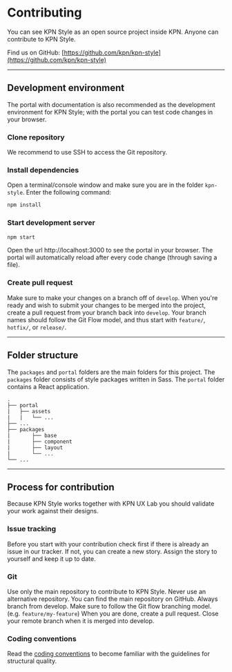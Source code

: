 # Contributing
You can see KPN Style as an open source project inside KPN. Anyone can contribute to KPN Style.

Find us on GitHub: [https://github.com/kpn/kpn-style](https://github.com/kpn/kpn-style)

---

## Development environment
The portal with documentation is also recommended as the development environment for KPN Style; with the portal you can test code changes in your browser.

### Clone repository
We recommend to use SSH to access the Git repository.

### Install dependencies
Open a terminal/console window and make sure you are in the folder `kpn-style`. Enter the following command:

```bash
npm install
```

### Start development server
```bash
npm start
```

Open the url http://localhost:3000 to see the portal in your browser. The portal will automatically reload after every code change (through saving a file).

### Create pull request
Make sure to make your changes on a branch off of `develop`. When you're ready and wish to submit your changes to be merged into the project, create a pull request from your branch back into `develop`. Your branch names should follow the Git Flow model, and thus start with `feature/`, `hotfix/`, or `release/`.

---

## Folder structure
The `packages` and `portal` folders are the main folders for this project. The `packages` folder consists of style packages written in Sass. The `portal` folder contains a React application.

    .
    ├── portal
    |   ├── assets
    |   |   └── ... 
    ├── ...
    ├── packages
    |       ├── base
    |       ├── component
    |       ├── layout
    |       └── ...    
    └── ...

---

## Process for contribution
Because KPN Style works together with KPN UX Lab you should validate your work against their designs.

### Issue tracking
Before you start with your contribution check first if there is already an issue in our tracker. If not, you can create a new story. Assign the story to yourself and keep it up to date.

### Git
Use only the main repository to contribute to KPN Style. Never use an alternative repository. You can find the main repository on GitHub. Always branch from develop. Make sure to follow the Git flow branching model. (e.g. `feature/my-feature`) When you are done, create a pull request. Close your remote branch when it is merged into develop.

### Coding conventions
Read the [coding conventions](/getting-started/coding-conventions) to become familiar with the guidelines for structural quality.
